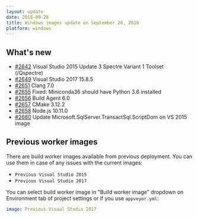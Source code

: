 ```yaml
---
layout: update
date: 2018-09-28
title: Windows images update on September 28, 2018
platform: windows
---
```


## What's new

* [#2642](https://github.com/appveyor/ci/issues/2642) Visual Studio 2015 Update 3 Spectre Variant 1 Toolset (/Qspectre)
* [#2649](https://github.com/appveyor/ci/issues/2649) Visual Studio 2017 15.8.5
* [#2651](https://github.com/appveyor/ci/issues/2651) Clang 7.0
* [#2655](https://github.com/appveyor/ci/issues/2655) Fixed: Miniconda36 should have Python 3.6 installed
* [#2656](https://github.com/appveyor/ci/issues/2656) Build Agent 6.0
* [#2657](https://github.com/appveyor/ci/issues/2657) CMake 3.12.2
* [#2658](https://github.com/appveyor/ci/issues/2658) Node.js 10.11.0
* [#2660](https://github.com/appveyor/ci/issues/2660) Update Microsoft.SqlServer.TransactSql.ScriptDom on VS 2015 image

## Previous worker images

There are build worker images available from previous deployment. You can use them in case of any issues with the current images:

* `Previous Visual Studio 2015`
* `Previous Visual Studio 2017`

You can select build worker image in "Build worker image" dropdown on Environment tab of project settings or if you use `appveyor.yml`:

```yaml
image: Previous Visual Studio 2017
```